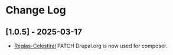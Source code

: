 # Change Log
 
## [1.0.5] - 2025-03-17

- [Reglas-Celestiral](https://celestial-guild.github.io/)
  PATCH Drupal.org is now used for composer.
